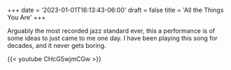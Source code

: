 +++
date = '2023-01-01T16:13:43-06:00'
draft = false
title = 'All the Things You Are'
+++

Arguably the most recorded jazz standard ever, this a performance is of some ideas to just came to me one day.  I have been playing this song for decades, and it never gets boring.

{{< youtube CHcG5wjmCGw >}}
